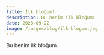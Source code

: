 ```yaml
---
title: İlk bloğum!
description: Bu benim ilk bloğum!
date: 2023-09-22
image: /images/blog/ilk-blogum.jpg
---
```


Bu benim ilk bloğum.